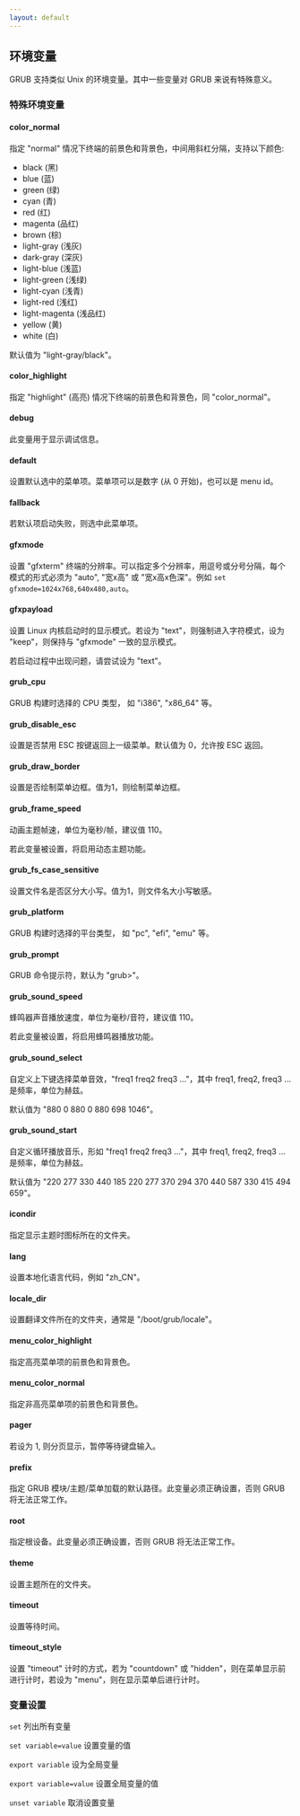 ```yaml
---
layout: default
---
```


## 环境变量

GRUB 支持类似 Unix 的环境变量。其中一些变量对 GRUB 来说有特殊意义。

### 特殊环境变量

#### color_normal

指定 "normal" 情况下终端的前景色和背景色，中间用斜杠分隔，支持以下颜色:

- black (黑)
- blue (蓝)
- green (绿)
- cyan (青)
- red (红)
- magenta (品红)
- brown (棕)
- light-gray (浅灰)
- dark-gray (深灰)
- light-blue (浅蓝)
- light-green (浅绿)
- light-cyan (浅青)
- light-red (浅红)
- light-magenta (浅品红)
- yellow (黄)
- white (白)

默认值为 "light-gray/black"。

#### color_highlight

指定 "highlight" (高亮) 情况下终端的前景色和背景色，同 "color_normal"。

#### debug

此变量用于显示调试信息。

#### default

设置默认选中的菜单项。菜单项可以是数字 (从 0 开始)，也可以是 menu id。

#### fallback

若默认项启动失败，则选中此菜单项。

#### gfxmode

设置 "gfxterm" 终端的分辨率。可以指定多个分辨率，用逗号或分号分隔，每个模式的形式必须为 "auto", "宽x高" 或 "宽x高x色深"。例如 `set gfxmode=1024x768,640x480,auto`。

#### gfxpayload

设置 Linux 内核启动时的显示模式。若设为 "text"，则强制进入字符模式，设为 "keep"，则保持与 "gfxmode" 一致的显示模式。

若启动过程中出现问题，请尝试设为 "text"。

#### grub_cpu

GRUB 构建时选择的 CPU 类型， 如 "i386", "x86_64" 等。

#### grub_disable_esc

设置是否禁用 ESC 按键返回上一级菜单。默认值为 0，允许按 ESC 返回。

#### grub_draw_border

设置是否绘制菜单边框。值为1，则绘制菜单边框。

#### grub_frame_speed

动画主题帧速，单位为毫秒/帧，建议值 110。

若此变量被设置，将启用动态主题功能。

#### grub_fs_case_sensitive

设置文件名是否区分大小写。值为1，则文件名大小写敏感。

#### grub_platform

GRUB 构建时选择的平台类型， 如 "pc", "efi", "emu" 等。

#### grub_prompt

GRUB 命令提示符，默认为 "grub>"。

#### grub_sound_speed

蜂鸣器声音播放速度，单位为毫秒/音符，建议值 110。

若此变量被设置，将启用蜂鸣器播放功能。

#### grub_sound_select

自定义上下键选择菜单音效，"freq1 freq2 freq3 ..."，其中 freq1, freq2, freq3 ... 是频率，单位为赫兹。

默认值为 "880 0 880 0 880 698 1046"。

#### grub_sound_start

自定义循环播放音乐，形如 "freq1 freq2 freq3 ..."，其中 freq1, freq2, freq3 ... 是频率，单位为赫兹。

默认值为 "220 277 330 440 185 220 277 370 294 370 440 587 330 415 494 659"。

#### icondir

指定显示主题时图标所在的文件夹。

#### lang

设置本地化语言代码，例如 "zh_CN"。

#### locale_dir

设置翻译文件所在的文件夹，通常是 "/boot/grub/locale"。

#### menu_color_highlight

指定高亮菜单项的前景色和背景色。

#### menu_color_normal

指定非高亮菜单项的前景色和背景色。

#### pager

若设为 1, 则分页显示，暂停等待键盘输入。

#### prefix

指定 GRUB 模块/主题/菜单加载的默认路径。此变量必须正确设置，否则 GRUB 将无法正常工作。

#### root

指定根设备。此变量必须正确设置，否则 GRUB 将无法正常工作。

#### theme

设置主题所在的文件夹。

#### timeout

设置等待时间。

#### timeout_style

设置 "timeout" 计时的方式，若为 "countdown" 或 "hidden"，则在菜单显示前进行计时，若设为 "menu"，则在显示菜单后进行计时。

### 变量设置

`set` 列出所有变量

`set variable=value` 设置变量的值

`export variable` 设为全局变量

`export variable=value` 设置全局变量的值

`unset variable` 取消设置变量